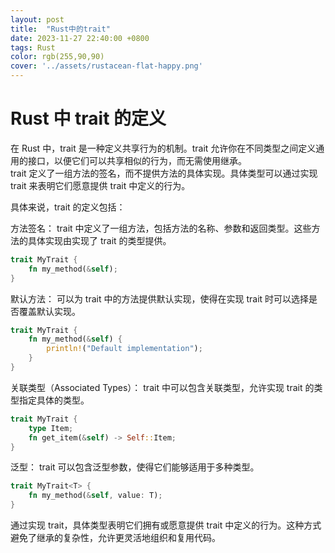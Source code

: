 ```yaml
---
layout: post
title:  "Rust中的trait"
date: 2023-11-27 22:40:00 +0800
tags: Rust 
color: rgb(255,90,90)
cover: '../assets/rustacean-flat-happy.png'
---
```

# Rust 中 trait 的定义
在 Rust 中，trait 是一种定义共享行为的机制。trait 允许你在不同类型之间定义通用的接口，以便它们可以共享相似的行为，而无需使用继承。  
trait 定义了一组方法的签名，而不提供方法的具体实现。具体类型可以通过实现 trait 来表明它们愿意提供 trait 中定义的行为。  

具体来说，trait 的定义包括：  

方法签名： trait 中定义了一组方法，包括方法的名称、参数和返回类型。这些方法的具体实现由实现了 trait 的类型提供。  

```rust
trait MyTrait {
    fn my_method(&self);
}
```

默认方法： 可以为 trait 中的方法提供默认实现，使得在实现 trait 时可以选择是否覆盖默认实现。  

```rust
trait MyTrait {
    fn my_method(&self) {
        println!("Default implementation");
    }
}
```
关联类型（Associated Types）： trait 中可以包含关联类型，允许实现 trait 的类型指定具体的类型。  

```rust
trait MyTrait {
    type Item;
    fn get_item(&self) -> Self::Item;
}
```  
泛型： trait 可以包含泛型参数，使得它们能够适用于多种类型。  

```rust
trait MyTrait<T> {
    fn my_method(&self, value: T);
}
```
通过实现 trait，具体类型表明它们拥有或愿意提供 trait 中定义的行为。这种方式避免了继承的复杂性，允许更灵活地组织和复用代码。  
